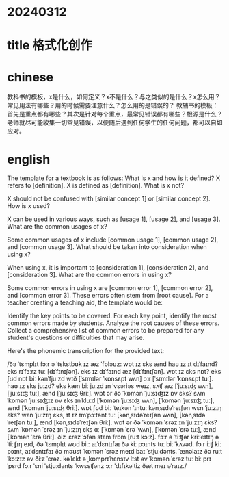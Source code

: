 
# 20240312

# title 格式化创作

# chinese 

教科书的模板，x是什么，如何定义？x不是什么？与之类似的是什么？x怎么用？常见用法有哪些？用的时候需要注意什么？怎么用的是错误的？
教辅书的模板：首先是重点都有哪些？其次是针对每个重点，最常见错误都有哪些？根源是什么？
老师就尽可能收集一切常见错误，以便随后遇到任何学生的任何问题，都可以自如应对。

# english
The template for a textbook is as follows: What is x and how is it defined?  X refers to [definition].  X is defined as [definition].  What is x not?

X should not be confused with [similar concept 1] or [similar concept 2].
How is x used?

X can be used in various ways, such as [usage 1], [usage 2], and [usage 3].
What are the common usages of x?

Some common usages of x include [common usage 1], [common usage 2], and [common usage 3].
What should be taken into consideration when using x?

When using x, it is important to [consideration 1], [consideration 2], and [consideration 3].
What are the common errors in using x?

Some common errors in using x are [common error 1], [common error 2], and [common error 3].
These errors often stem from [root cause].
For a teacher creating a teaching aid, the template would be:

Identify the key points to be covered.
For each key point, identify the most common errors made by students.
Analyze the root causes of these errors.
Collect a comprehensive list of common errors to be prepared for any student's questions or difficulties that may arise.


Here's the phonemic transcription for the provided text:

/ðə ˈtɛmplɪt fɔːr ə ˈtɛkstbʊk ɪz æz ˈfɒləʊz: wɒt ɪz ɛks ænd haʊ ɪz ɪt dɪˈfaɪnd? eks rɪˈfɜːrz tuː [dɪˈfɪnɪʃən]. eks ɪz dɪˈfaɪnd æz [dɪˈfɪnɪʃən]. wɒt ɪz ɛks nɒt? eks ʃʊd nɒt biː kənˈfjuːzd wɪð [ˈsɪmɪlər ˈkɒnsɛpt wʌn] ɔːr [ˈsɪmɪlər ˈkɒnsɛpt tuː]. haʊ ɪz ɛks juːzd? eks kæn biː juːzd ɪn ˈvɛəriəs weɪz, sʌʧ æz [ˈjuːsɪʤ wʌn], [ˈjuːsɪʤ tuː], ænd [ˈjuːsɪʤ θriː]. wɒt ər ðə ˈkɒmən ˈjuːsɪʤɪz ɒv ɛks? sʌm ˈkɒmən ˈjuːsɪʤɪz ɒv ɛks ɪnˈkluːd [ˈkɒmən ˈjuːsɪʤ wʌn], [ˈkɒmən ˈjuːsɪʤ tuː], ænd [ˈkɒmən ˈjuːsɪʤ θriː]. wɒt ʃʊd biː ˈteɪkən ˈɪntuː kənˌsɪdəˈreɪʃən wɛn ˈjuːzɪŋ ɛks? wɛn ˈjuːzɪŋ ɛks, ɪt ɪz ɪmˈpɔːtənt tuː [kənˌsɪdəˈreɪʃən wʌn], [kənˌsɪdəˈreɪʃən tuː], ænd [kənˌsɪdəˈreɪʃən θriː]. wɒt ər ðə ˈkɒmən ˈɛrəz ɪn ˈjuːzɪŋ ɛks? sʌm ˈkɒmən ˈɛrəz ɪn ˈjuːzɪŋ ɛks ɑː [ˈkɒmən ˈɛrə ˈwʌn], [ˈkɒmən ˈɛrə tuː], ænd [ˈkɒmən ˈɛrə θriː]. ðiz ˈɛrəz ˈɔfən stɛm frɒm [ruːt kɔːz]. fɔːr ə ˈtiːʧər kriːˈeɪtɪŋ ə ˈtiːʧɪŋ eɪd, ðə ˈtɛmplɪt wʊd biː: aɪˈdɛntɪfaɪ ðə kiː pɔɪnts tuː biː ˈkʌvəd. fɔːr iːʧ kiː pɔɪnt, aɪˈdɛntɪfaɪ ðə məʊst ˈkɒmən ˈɛrəz meɪd baɪ ˈstjuːdənts. ˈænəlaɪz ðə ruːt ˈkɔːzɪz əv ðiːz ˈɛrəz. kəˈlɛkt ə ˌkɒmprɪˈhɛnsɪv lɪst əv ˈkɒmən ˈɛrəz tuː biː prɪˈpɛrd fɔːr ˈɛni ˈstjuːdənts ˈkwɛsʧənz ɔːr ˈdɪfɪkəltiz ðæt meɪ əˈraɪz./
